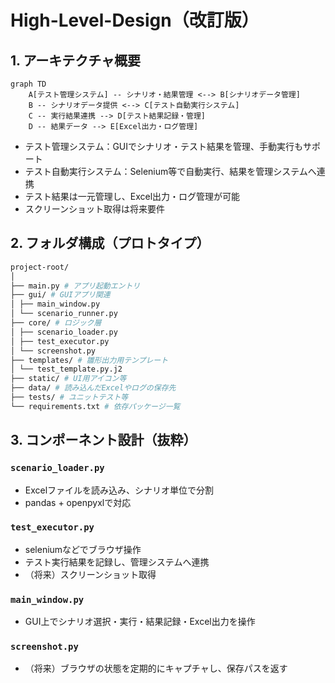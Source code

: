 # High-Level-Design（改訂版）

## 1. アーキテクチャ概要

```mermaid
graph TD
    A[テスト管理システム] -- シナリオ・結果管理 <--> B[シナリオデータ管理]
    B -- シナリオデータ提供 <--> C[テスト自動実行システム]
    C -- 実行結果連携 --> D[テスト結果記録・管理]
    D -- 結果データ --> E[Excel出力・ログ管理]
```

- テスト管理システム：GUIでシナリオ・テスト結果を管理、手動実行もサポート
- テスト自動実行システム：Selenium等で自動実行、結果を管理システムへ連携
- テスト結果は一元管理し、Excel出力・ログ管理が可能
- スクリーンショット取得は将来要件

## 2. フォルダ構成（プロトタイプ）

```bash
project-root/
│
├── main.py # アプリ起動エントリ
├── gui/ # GUIアプリ関連
│ ├── main_window.py
│ └── scenario_runner.py
├── core/ # ロジック層
│ ├── scenario_loader.py
│ ├── test_executor.py
│ └── screenshot.py
├── templates/ # 雛形出力用テンプレート
│ └── test_template.py.j2
├── static/ # UI用アイコン等
├── data/ # 読み込んだExcelやログの保存先
├── tests/ # ユニットテスト等
└── requirements.txt # 依存パッケージ一覧
```

## 3. コンポーネント設計（抜粋）

### `scenario_loader.py`
- Excelファイルを読み込み、シナリオ単位で分割
- pandas + openpyxlで対応

### `test_executor.py`
- seleniumなどでブラウザ操作
- テスト実行結果を記録し、管理システムへ連携
- （将来）スクリーンショット取得

### `main_window.py`
- GUI上でシナリオ選択・実行・結果記録・Excel出力を操作

### `screenshot.py`
- （将来）ブラウザの状態を定期的にキャプチャし、保存パスを返す